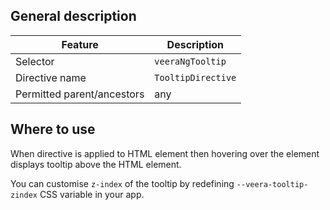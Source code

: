 ## General description

| Feature                    | Description       |
|----------------------------|-------------------|
| Selector                   | `veeraNgTooltip`  |
| Directive name             | `TooltipDirective` |
| Permitted parent/ancestors | any               |

## Where to use

When directive is applied to HTML element then hovering over the element displays tooltip above the HTML element.

You can customise `z-index` of the tooltip by redefining `--veera-tooltip-zindex` CSS variable in your app.
